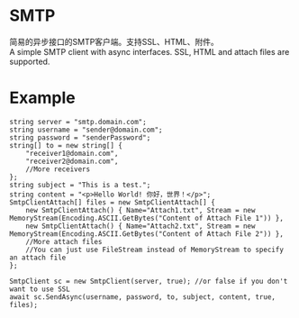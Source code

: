 # SMTP
简易的异步接口的SMTP客户端。支持SSL、HTML、附件。<br />
A simple SMTP client with async interfaces. SSL, HTML and attach files are supported. <br />

# Example
    string server = "smtp.domain.com";
    string username = "sender@domain.com";
    string password = "senderPassword";
    string[] to = new string[] {
        "receiver1@domain.com",
        "receiver2@domain.com",
        //More receivers
    };
    string subject = "This is a test.";
    string content = "<p>Hello World! 你好，世界！</p>";
    SmtpClientAttach[] files = new SmtpClientAttach[] {
        new SmtpClientAttach() { Name="Attach1.txt", Stream = new MemoryStream(Encoding.ASCII.GetBytes("Content of Attach File 1")) },
        new SmtpClientAttach() { Name="Attach2.txt", Stream = new MemoryStream(Encoding.ASCII.GetBytes("Content of Attach File 2")) },
        //More attach files
        //You can just use FileStream instead of MemoryStream to specify an attach file
    };

    SmtpClient sc = new SmtpClient(server, true); //or false if you don't want to use SSL
    await sc.SendAsync(username, password, to, subject, content, true, files);

